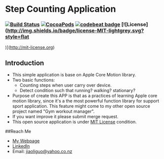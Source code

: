 # Step Counting Application
### [![Build Status](https://travis-ci.org/iceman201/step-counting-application.svg?branch=master)](https://travis-ci.org/iceman201/step-counting-application) [![CocoaPods](https://img.shields.io/badge/Swift-2.2-orange.svg)]() [![codebeat badge](https://codebeat.co/badges/25dcba5f-78ca-40cc-bf91-b162d4cc886c)](https://codebeat.co/projects/github-com-iceman201-step-counting-application) [![License](http://img.shields.io/badge/license-MIT-lightgrey.svg?style=flat
)](http://mit-license.org)

## Introduction
* This simple application is base on Apple Core Motion library. 
* Two basic functions:
	* Counting steps when user carry over device.
	* Detect condition such that running? walking? stationary?   
* Purpose of create this APP is that as a practices of learning Apple core motion library, since it's a the most powerful function library for support sport application. This feature might come to my other open source project named "Gym workout manager".
* If you want improve it please submit merge request. 
* This open source application is under [MIT License](https://github.com/iceman201/step-counting-application/blob/master/LICENSE) condition.

##Reach Me
* [My Webpage](http://iceman201.github.io/)
* [LinkedIn](https://nz.linkedin.com/in/liguojiaouc)
* Email: [jiaoliguo@yahoo.co.nz](jiaoliguo@yahoo.co.nz)
